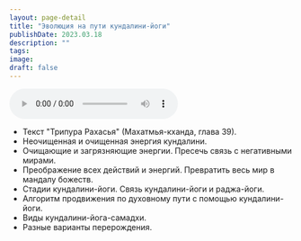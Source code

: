 ```yaml
---
layout: page-detail
title: "Эволюция на пути кундалини-йоги"
publishDate: 2023.03.18
description: ""
tags:
image:
draft: false
---
```


<audio title="2023.03.18 - Эволюция на пути кундалини-йоги.mp3" src="/upload/iblock/5d5/5d528c2237125299295da5eaa80053ab.mp3" controls=""></audio>

* Текст "Трипура Рахасья" (Махатмья-кханда, глава 39).
* Неочищенная и очищенная энергия кундалини.
* Очищающие и загрязняющие энергии. Пресечь связь с негативными мирами.
* Преображение всех действий и энергий. Превратить весь мир в мандалу божеств.
* Стадии кундалини-йоги. Связь кундалини-йоги и раджа-йоги.
* Алгоритм продвижения по духовному пути с помощью кундалини-йоги.
* Виды кундалини-йога-самадхи.
* Разные варианты перерождения.

  
